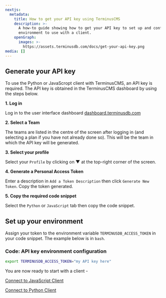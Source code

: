 ```yaml
---
nextjs:
  metadata:
    title: How to get your API key using TerminusCMS
    description: >-
      A how-to guide showing how to get your API key to set up and configure your
      environment to use with a client.
    openGraph:
      images: >-
        https://assets.terminusdb.com/docs/get-your-api-key.png
media: []
---
```


## Generate your API key

To use the Python or JavaScropt client with TerminusCMS, an API key is required. The API key is obtained in the TerminusCMS dashboard by using the steps below.

**1\. Log in**

Log in to the user interface dashboard [dashboard.terminusdb.com](https://dashboard.terminusdb.com)

**2\. Select a Team**

The teams are listed in the centre of the screen after logging in (and selecting a plan if you have not already done so). This will be the team in which the API key will be generated.

**3\. Select your profile**

Select your `Profile` by clicking on ▼ at the top-right corner of the screen.

**4\. Generate a Personal Access Token**

Enter a description in `Add a Token Description` then click `Generate New Token`. Copy the token generated.

**5\. Copy the required code snippet**

Select the `Python` or `JavaScript` tab then copy the code snippet.

## Set up your environment

Assign your token to the environment variable `TERMINUSDB_ACCESS_TOKEN` in your code snippet. The example below is in `bash`.

### Code: API key environment configuration

```bash
export TERMINUSDB_ACCESS_TOKEN="my API key here"
```

You are now ready to start with a client -

[Connect to JavaScript Client](/docs/connect-with-the-javascript-client/)

[Connect to Python Client](/docs/connect-with-python-client/)